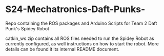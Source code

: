 # S24-Mechatronics-Daft-Punks-
Repo containing the ROS packages and Arduino Scripts for Team 2 Daft Punk's Spidey Robot

catkin_ws.zip contains all ROS files needed to run the Spidey Robot as currently configured, as well instructions on how to start the robot. More details can be found it its internal README document.
